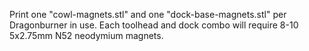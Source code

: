 Print one "cowl-magnets.stl" and one "dock-base-magnets.stl" per Dragonburner in use. Each toolhead and dock combo will require 8-10 5x2.75mm N52 neodymium magnets.
